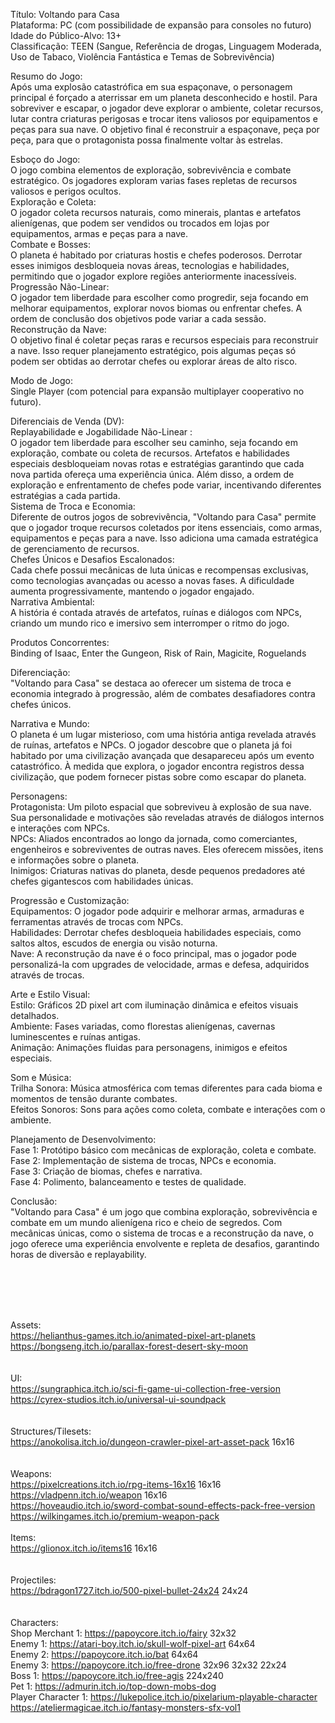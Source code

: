 Título: Voltando para Casa </br>
Plataforma: PC (com possibilidade de expansão para consoles no futuro) </br>
Idade do Público-Alvo: 13+ </br>
Classificação: TEEN (Sangue, Referência de drogas, Linguagem Moderada, Uso de Tabaco, Violência Fantástica e Temas de Sobrevivência) 

Resumo do Jogo: </br>
Após uma explosão catastrófica em sua espaçonave, o personagem principal é forçado a aterrissar em um planeta desconhecido e hostil. Para sobreviver e escapar, o jogador deve explorar o ambiente, coletar recursos, lutar contra criaturas perigosas e trocar itens valiosos por equipamentos e peças para sua nave. O objetivo final é reconstruir a espaçonave, peça por peça, para que o protagonista possa finalmente voltar às estrelas.

Esboço do Jogo: </br>
O jogo combina elementos de exploração, sobrevivência e combate estratégico. Os jogadores exploram varias fases repletas de recursos valiosos e perigos ocultos. </br>
Exploração e Coleta: </br>
O jogador coleta recursos naturais, como minerais, plantas e artefatos alienígenas, que podem ser vendidos ou trocados em lojas por equipamentos, armas e peças para a nave. </br>
Combate e Bosses: </br>
O planeta é habitado por criaturas hostis e chefes poderosos. Derrotar esses inimigos desbloqueia novas áreas, tecnologias e habilidades, permitindo que o jogador explore regiões anteriormente inacessíveis. </br>
Progressão Não-Linear: </br>
O jogador tem liberdade para escolher como progredir, seja focando em melhorar equipamentos, explorar novos biomas ou enfrentar chefes. A ordem de conclusão dos objetivos pode variar a cada sessão. </br>
Reconstrução da Nave: </br>
O objetivo final é coletar peças raras e recursos especiais para reconstruir a nave. Isso requer planejamento estratégico, pois algumas peças só podem ser obtidas ao derrotar chefes ou explorar áreas de alto risco. </br>

Modo de Jogo: </br>
Single Player (com potencial para expansão multiplayer cooperativo no futuro).

Diferenciais de Venda (DV): </br>
Replayabilidade e Jogabilidade Não-Linear : </br>
O jogador tem liberdade para escolher seu caminho, seja focando em exploração, combate ou coleta de recursos. Artefatos e habilidades especiais desbloqueiam novas rotas e estratégias garantindo que cada nova partida ofereça uma experiência única. Além disso, a ordem de exploração e enfrentamento de chefes pode variar, incentivando diferentes estratégias a cada partida. </br>
Sistema de Troca e Economia: </br>
Diferente de outros jogos de sobrevivência, "Voltando para Casa" permite que o jogador troque recursos coletados por itens essenciais, como armas, equipamentos e peças para a nave. Isso adiciona uma camada estratégica de gerenciamento de recursos. </br>
Chefes Únicos e Desafios Escalonados: </br>
Cada chefe possui mecânicas de luta únicas e recompensas exclusivas, como tecnologias avançadas ou acesso a novas fases. A dificuldade aumenta progressivamente, mantendo o jogador engajado. </br>
Narrativa Ambiental: </br>
A história é contada através de artefatos, ruínas e diálogos com NPCs, criando um mundo rico e imersivo sem interromper o ritmo do jogo. </br>

Produtos Concorrentes: </br>
Binding of Isaac, Enter the Gungeon, Risk of Rain, Magicite, Roguelands </br>

Diferenciação: </br>
"Voltando para Casa" se destaca ao oferecer um sistema de troca e economia integrado à progressão, além de combates desafiadores contra chefes únicos. </br>

Narrativa e Mundo: </br>
O planeta é um lugar misterioso, com uma história antiga revelada através de ruínas, artefatos e NPCs. O jogador descobre que o planeta já foi habitado por uma civilização avançada que desapareceu após um evento catastrófico. À medida que explora, o jogador encontra registros dessa civilização, que podem fornecer pistas sobre como escapar do planeta.

Personagens: </br>
Protagonista: Um piloto espacial que sobreviveu à explosão de sua nave. Sua personalidade e motivações são reveladas através de diálogos internos e interações com NPCs. </br>
NPCs: Aliados encontrados ao longo da jornada, como comerciantes, engenheiros e sobreviventes de outras naves. Eles oferecem missões, itens e informações sobre o planeta. </br>
Inimigos: Criaturas nativas do planeta, desde pequenos predadores até chefes gigantescos com habilidades únicas.

Progressão e Customização: </br>
Equipamentos: O jogador pode adquirir e melhorar armas, armaduras e ferramentas através de trocas com NPCs. </br>
Habilidades: Derrotar chefes desbloqueia habilidades especiais, como saltos altos, escudos de energia ou visão noturna. </br>
Nave: A reconstrução da nave é o foco principal, mas o jogador pode personalizá-la com upgrades de velocidade, armas e defesa, adquiridos através de trocas.

Arte e Estilo Visual: </br>
Estilo: Gráficos 2D pixel art com iluminação dinâmica e efeitos visuais detalhados. </br>
Ambiente: Fases variadas, como florestas alienígenas, cavernas luminescentes e ruínas antigas. </br>
Animação: Animações fluidas para personagens, inimigos e efeitos especiais. 

Som e Música: </br>
Trilha Sonora: Música atmosférica com temas diferentes para cada bioma e momentos de tensão durante combates. </br>
Efeitos Sonoros: Sons para ações como coleta, combate e interações com o ambiente. </br>

Planejamento de Desenvolvimento: </br>
Fase 1: Protótipo básico com mecânicas de exploração, coleta e combate. </br>
Fase 2: Implementação de sistema de trocas, NPCs e economia. </br>
Fase 3: Criação de biomas, chefes e narrativa. </br>
Fase 4: Polimento, balanceamento e testes de qualidade.

Conclusão: </br>
"Voltando para Casa" é um jogo que combina exploração, sobrevivência e combate em um mundo alienígena rico e cheio de segredos. Com mecânicas únicas, como o sistema de trocas e a reconstrução da nave, o jogo oferece uma experiência envolvente e repleta de desafios, garantindo horas de diversão e replayability.

</br></br></br></br>


Assets:</br>
https://helianthus-games.itch.io/animated-pixel-art-planets </br>
https://bongseng.itch.io/parallax-forest-desert-sky-moon </br>
</br></br>
UI: </br>
https://sungraphica.itch.io/sci-fi-game-ui-collection-free-version </br>
https://cyrex-studios.itch.io/universal-ui-soundpack </br>
</br></br>
Structures/Tilesets: </br>
https://anokolisa.itch.io/dungeon-crawler-pixel-art-asset-pack 16x16 </br>
</br></br>
Weapons: </br>
https://pixelcreations.itch.io/rpg-items-16x16 16x16 </br>
https://vladpenn.itch.io/weapon 16x16 </br>
https://hoveaudio.itch.io/sword-combat-sound-effects-pack-free-version </br>
https://wilkingames.itch.io/premium-weapon-pack
</br></br>
Items: </br>
https://glionox.itch.io/items16 16x16 </br>
</br></br>
Projectiles: </br>
https://bdragon1727.itch.io/500-pixel-bullet-24x24 24x24 </br>
</br></br>
Characters: </br>
Shop Merchant 1: https://papoycore.itch.io/fairy 32x32 </br>
Enemy 1: https://atari-boy.itch.io/skull-wolf-pixel-art 64x64 </br> 
Enemy 2: https://papoycore.itch.io/bat 64x64 </br>
Enemy 3: https://papoycore.itch.io/free-drone 32x96 32x32 22x24 </br>
Boss 1: https://papoycore.itch.io/free-agis 224x240 </br>
Pet 1: https://admurin.itch.io/top-down-mobs-dog </br>
Player Character 1: https://lukepolice.itch.io/pixelarium-playable-character</br>
https://ateliermagicae.itch.io/fantasy-monsters-sfx-vol1








